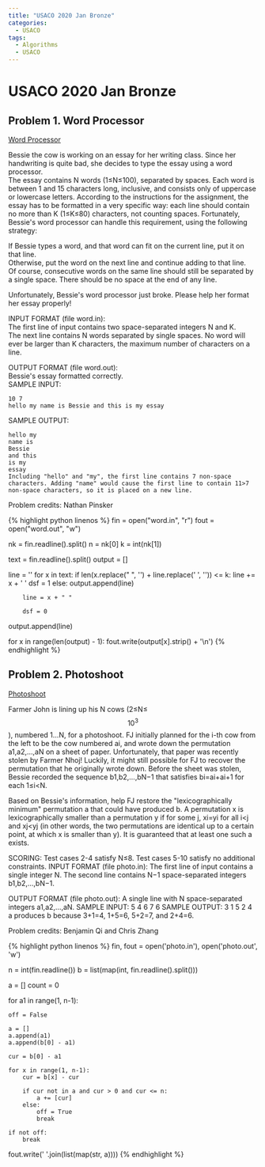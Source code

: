 ```yaml
---
title: "USACO 2020 Jan Bronze"
categories:
  - USACO
tags:
  - Algorithms
  - USACO
---
```


# USACO 2020 Jan Bronze

## Problem 1. Word Processor

[Word Processor](http://usaco.org/index.php?page=viewproblem2&cpid=987)

Bessie the cow is working on an essay for her writing class. Since her handwriting is quite bad, she decides to type the essay using a word processor.  
The essay contains N words (1≤N≤100), separated by spaces. Each word is between 1 and 15 characters long, inclusive, and consists only of uppercase or lowercase letters. According to the instructions for the assignment, the essay has to be formatted in a very specific way: each line should contain no more than K (1≤K≤80) characters, not counting spaces. Fortunately, Bessie's word processor can handle this requirement, using the following strategy:  

If Bessie types a word, and that word can fit on the current line, put it on that line.  
Otherwise, put the word on the next line and continue adding to that line.  
Of course, consecutive words on the same line should still be separated by a single space. There should be no space at the end of any line.  

Unfortunately, Bessie's word processor just broke. Please help her format her essay properly!  

INPUT FORMAT (file word.in):  
The first line of input contains two space-separated integers N and K.  
The next line contains N words separated by single spaces. No word will ever be larger than K characters, the maximum number of characters on a line.  

OUTPUT FORMAT (file word.out):  
Bessie's essay formatted correctly.  
SAMPLE INPUT:  
```
10 7
hello my name is Bessie and this is my essay
```
SAMPLE OUTPUT:
```
hello my
name is
Bessie
and this
is my
essay
Including "hello" and "my", the first line contains 7 non-space characters. Adding "name" would cause the first line to contain 11>7 non-space characters, so it is placed on a new line.
```
Problem credits: Nathan Pinsker

{% highlight python linenos %}
fin = open("word.in", "r")
fout = open("word.out", "w")


nk = fin.readline().split()
n = nk[0]
k = int(nk[1])

text = fin.readline().split()
output = []

line = ''
for x in text:
    if len(x.replace(" ", '') + line.replace(' ', '')) <= k:
        line += x + ' '
        dsf = 1
    else:
        output.append(line)

        line = x + " "

        dsf = 0
output.append(line)


for x in range(len(output) - 1):
    fout.write(output[x].strip() + '\n')
    {% endhighlight %}

## Problem 2. Photoshoot

[Photoshoot](http://usaco.org/index.php?page=viewproblem2&cpid=988)

Farmer John is lining up his N cows (2≤N≤$$10^3$$), numbered 1…N, for a photoshoot. FJ initially planned for the i-th cow from the left to be the cow numbered ai, and wrote down the permutation a1,a2,…,aN on a sheet of paper. Unfortunately, that paper was recently stolen by Farmer Nhoj!
Luckily, it might still possible for FJ to recover the permutation that he originally wrote down. Before the sheet was stolen, Bessie recorded the sequence b1,b2,…,bN−1 that satisfies bi=ai+ai+1 for each 1≤i<N.

Based on Bessie's information, help FJ restore the "lexicographically minimum" permutation a that could have produced b. A permutation x is lexicographically smaller than a permutation y if for some j, xi=yi for all i<j and xj<yj (in other words, the two permutations are identical up to a certain point, at which x is smaller than y). It is guaranteed that at least one such a exists.

SCORING:
Test cases 2-4 satisfy N≤8.
Test cases 5-10 satisfy no additional constraints.
INPUT FORMAT (file photo.in):
The first line of input contains a single integer N.
The second line contains N−1 space-separated integers b1,b2,…,bN−1.

OUTPUT FORMAT (file photo.out):
A single line with N space-separated integers a1,a2,…,aN.
SAMPLE INPUT:
5
4 6 7 6
SAMPLE OUTPUT:
3 1 5 2 4
a produces b because 3+1=4, 1+5=6, 5+2=7, and 2+4=6.

Problem credits: Benjamin Qi and Chris Zhang

{% highlight python linenos %}
fin, fout = open('photo.in'), open('photo.out', 'w')

n = int(fin.readline())
b = list(map(int, fin.readline().split()))

a = []
count = 0

for a1 in range(1, n-1):

    off = False

    a = []
    a.append(a1)
    a.append(b[0] - a1)

    cur = b[0] - a1

    for x in range(1, n-1):
        cur = b[x] - cur

        if cur not in a and cur > 0 and cur <= n:
            a += [cur]
        else:
            off = True
            break

    if not off:
        break


fout.write(' '.join(list(map(str, a))))
{% endhighlight %}
